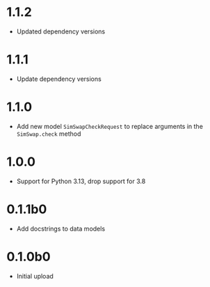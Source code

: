 # 1.1.2
- Updated dependency versions

# 1.1.1
- Update dependency versions

# 1.1.0
- Add new model `SimSwapCheckRequest` to replace arguments in the `SimSwap.check` method

# 1.0.0
- Support for Python 3.13, drop support for 3.8

# 0.1.1b0
- Add docstrings to data models

# 0.1.0b0
- Initial upload